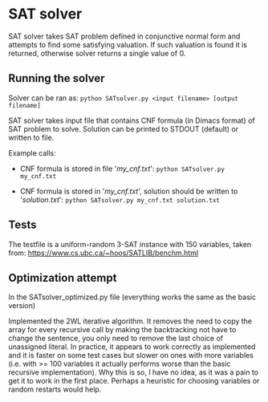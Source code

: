 # SAT solver

SAT solver takes SAT problem defined in conjunctive normal form and attempts to find some satisfying valuation. If such valuation is found it is returned, otherwise solver returns a single value of 0.

## Running the solver
Solver can be ran as: `python SATsolver.py <input filename> [output filename]`

SAT solver takes input file that contains CNF formula (in Dimacs format) of SAT problem to solve.
Solution can be printed to STDOUT (default) or written to file.

Example calls:
+ CNF formula is stored in file '*my_cnf.txt*':
`python SATsolver.py my_cnf.txt`

+ CNF formula is stored in '*my_cnf.txt*', solution should be written to '*solution.txt*':
`python SATsolver.py my_cnf.txt solution.txt`

## Tests
The testfile is a uniform-random 3-SAT instance with 150 variables, taken from:
https://www.cs.ubc.ca/~hoos/SATLIB/benchm.html

## Optimization attempt
In the SATsolver_optimized.py file (everything works the same as the basic version)

Implemented the 2WL iterative algorithm. It removes the need to copy the array for every recursive call by making the backtracking not have to change the sentence, you only need to remove the last choice of unassigned literal.
In practice, it appears to work correctly as implemented and it is faster on some test cases but slower on ones with more variables (i.e. with >= 100 variables it actually performs worse than the basic recursive implementation). Why this is so, I have no idea, as it was a pain to get it to work in the first place. Perhaps a heuristic for choosing variables or random restarts would help.
